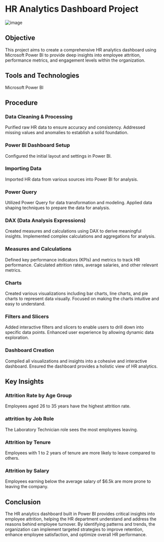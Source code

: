 <h1>HR Analytics Dashboard Project</h1>

![image](https://github.com/Ani-develops/power_bi_hr_analytics/assets/137860990/e94114ef-d07a-4927-8488-803f6959a4fc)

<h2>Objective</h2>
This project aims to create a comprehensive HR analytics dashboard using Microsoft Power BI to provide deep insights into employee attrition, performance metrics, and engagement levels within the organization.

<h2>Tools and Technologies</h2>
Microsoft Power BI

<h2>Procedure</h2>

<h3>Data Cleaning & Processing</h3>

Purified raw HR data to ensure accuracy and consistency.
Addressed missing values and anomalies to establish a solid foundation.
<h3>Power BI Dashboard Setup</h3>

Configured the initial layout and settings in Power BI.
<h3>Importing Data</h3>

Imported HR data from various sources into Power BI for analysis.
<h3>Power Query</h3>

Utilized Power Query for data transformation and modeling.
Applied data shaping techniques to prepare the data for analysis.
<h3>DAX (Data Analysis Expressions)</h3>

Created measures and calculations using DAX to derive meaningful insights.
Implemented complex calculations and aggregations for analysis.
<h3>Measures and Calculations</h3>

Defined key performance indicators (KPIs) and metrics to track HR performance.
Calculated attrition rates, average salaries, and other relevant metrics.
<h3>Charts</h3>

Created various visualizations including bar charts, line charts, and pie charts to represent data visually.
Focused on making the charts intuitive and easy to understand.
<h3>Filters and Slicers</h3>

Added interactive filters and slicers to enable users to drill down into specific data points.
Enhanced user experience by allowing dynamic data exploration.
<h3>Dashboard Creation</h3>

Compiled all visualizations and insights into a cohesive and interactive dashboard.
Ensured the dashboard provides a holistic view of HR analytics.
<h2>Key Insights</h2>
<h3>Attrition Rate by Age Group</h3>

Employees aged 26 to 35 years have the highest attrition rate.
<h3>attrition by Job Role</h3>

The Laboratory Technician role sees the most employees leaving.
<h3>Attrition by Tenure</h3>

Employees with 1 to 2 years of tenure are more likely to leave compared to others.
<h3>Attrition by Salary</h3>

Employees earning below the average salary of $6.5k are more prone to leaving the company.




<h2>Conclusion</h2>
The HR analytics dashboard built in Power BI provides critical insights into employee attrition, helping the HR department understand and address the reasons behind employee turnover. By identifying patterns and trends, the organization can implement targeted strategies to improve retention, enhance employee satisfaction, and optimize overall HR performance.



